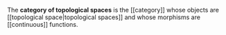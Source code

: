 The **category of topological spaces** is the [[category]] whose objects are [[topological space|topological spaces]] and whose morphisms are [[continuous]] functions.